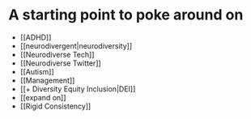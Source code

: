 # A starting point to poke around on

- [[ADHD]]
- [[neurodivergent|neurodiversity]]
- [[Neurodiverse Tech]]
- [[Neurodiverse Twitter]]
- [[Autism]]
- [[Management]]
- [[+ Diversity Equity Inclusion|DEI]]
- [[expand on]]
- [[Rigid Consistency]]
